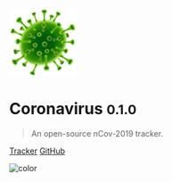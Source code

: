 <!-- _coverpage.md -->

![logo](_media/microbe.png)

# Coronavirus <small>0.1.0</small>

> An open-source nCov-2019 tracker.

[Tracker](https://shiny.john-coene.com/coronavirus)
[GitHub](https://github.com/JohnCoene/coronavirus)

![color](#000000)
